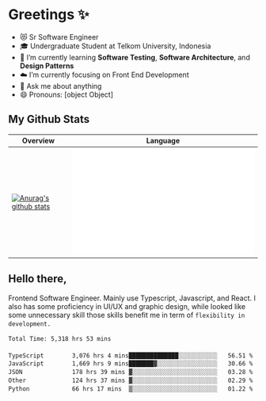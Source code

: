# Greetings ✨
- 😻 Sr Software Engineer
- 🎓 Undergraduate Student at Telkom University, Indonesia
- 🌱 I’m currently learning **Software Testing**, **Software Architecture**, and **Design Patterns**
- ☁️ I’m currently focusing on Front End Development
- 💬 Ask me about anything
- 😄 Pronouns: [object Object]

## My Github Stats

| Overview | Language |
| --- | --- |
|[![Anurag's github stats](https://github-readme-stats.vercel.app/api?username=abui-am&count_private=true)](https://github.com/anuraghazra/github-readme-stats)|![Language](https://raw.githubusercontent.com/abui-am/stats/c6455f656dfce7acd3951e5ec5b25d72af0b2ee3/generated/languages.svg)|

## Hello there, 
Frontend Software Engineer. 
Mainly use Typescript, Javascript, and React. I also has some proficiency in UI/UX and graphic design, while looked like some unnecessary skill those skills benefit me in term of `flexibility in development.`


<!--START_SECTION:waka-->

```txt
Total Time: 5,318 hrs 53 mins

TypeScript        3,076 hrs 4 mins██████████████░░░░░░░░░░░   56.51 %
JavaScript        1,669 hrs 9 mins███████▓░░░░░░░░░░░░░░░░░   30.66 %
JSON              178 hrs 39 mins ▓░░░░░░░░░░░░░░░░░░░░░░░░   03.28 %
Other             124 hrs 37 mins ▓░░░░░░░░░░░░░░░░░░░░░░░░   02.29 %
Python            66 hrs 17 mins  ▒░░░░░░░░░░░░░░░░░░░░░░░░   01.22 %
```

<!--END_SECTION:waka-->
